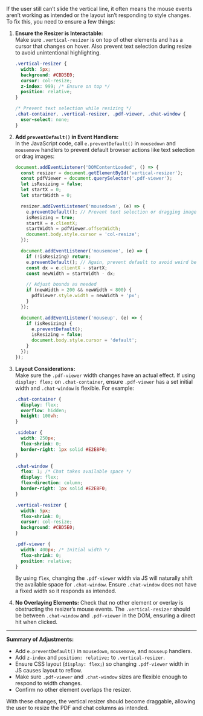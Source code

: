 If the user still can’t slide the vertical line, it often means the mouse events aren’t working as intended or the layout isn’t responding to style changes. To fix this, you need to ensure a few things:

1. **Ensure the Resizer is Interactable:**  
   Make sure `.vertical-resizer` is on top of other elements and has a cursor that changes on hover. Also prevent text selection during resize to avoid unintentional highlighting.

   ```css
   .vertical-resizer {
     width: 5px;
     background: #CBD5E0;
     cursor: col-resize;
     z-index: 999; /* Ensure on top */
     position: relative;
   }
   
   /* Prevent text selection while resizing */
   .chat-container, .vertical-resizer, .pdf-viewer, .chat-window {
     user-select: none;
   }
   ```

2. **Add `preventDefault()` in Event Handlers:**  
   In the JavaScript code, call `e.preventDefault()` in `mousedown` and `mousemove` handlers to prevent default browser actions like text selection or drag images:

   ```javascript
   document.addEventListener('DOMContentLoaded', () => {
     const resizer = document.getElementById('vertical-resizer');
     const pdfViewer = document.querySelector('.pdf-viewer');
     let isResizing = false;
     let startX = 0;
     let startWidth = 0;

     resizer.addEventListener('mousedown', (e) => {
       e.preventDefault(); // Prevent text selection or dragging images
       isResizing = true;
       startX = e.clientX;
       startWidth = pdfViewer.offsetWidth;
       document.body.style.cursor = 'col-resize';
     });

     document.addEventListener('mousemove', (e) => {
       if (!isResizing) return;
       e.preventDefault(); // Again, prevent default to avoid weird behavior
       const dx = e.clientX - startX;
       const newWidth = startWidth - dx;

       // Adjust bounds as needed
       if (newWidth > 200 && newWidth < 800) {
         pdfViewer.style.width = newWidth + 'px';
       }
     });

     document.addEventListener('mouseup', (e) => {
       if (isResizing) {
         e.preventDefault();
         isResizing = false;
         document.body.style.cursor = 'default';
       }
     });
   });
   ```

3. **Layout Considerations:**  
   Make sure the `.pdf-viewer` width changes have an actual effect. If using `display: flex;` on `.chat-container`, ensure `.pdf-viewer` has a set initial width and `.chat-window` is flexible. For example:

   ```css
   .chat-container {
     display: flex;
     overflow: hidden;
     height: 100vh;
   }

   .sidebar {
     width: 250px;
     flex-shrink: 0;
     border-right: 1px solid #E2E8F0;
   }

   .chat-window {
     flex: 1; /* Chat takes available space */
     display: flex;
     flex-direction: column;
     border-right: 1px solid #E2E8F0;
   }

   .vertical-resizer {
     width: 5px;
     flex-shrink: 0;
     cursor: col-resize;
     background: #CBD5E0;
   }

   .pdf-viewer {
     width: 400px; /* Initial width */
     flex-shrink: 0;
     position: relative;
   }
   ```

   By using `flex`, changing the `.pdf-viewer` width via JS will naturally shift the available space for `.chat-window`. Ensure `.chat-window` does not have a fixed width so it responds as intended.

4. **No Overlaying Elements:**
   Check that no other element or overlay is obstructing the resizer’s mouse events. The `.vertical-resizer` should be between `.chat-window` and `.pdf-viewer` in the DOM, ensuring a direct hit when clicked.

---

**Summary of Adjustments:**

- Add `e.preventDefault()` in `mousedown`, `mousemove`, and `mouseup` handlers.
- Add `z-index` and `position: relative;` to `.vertical-resizer`.
- Ensure CSS layout (`display: flex;`) so changing `.pdf-viewer` width in JS causes layout to reflow.
- Make sure `.pdf-viewer` and `.chat-window` sizes are flexible enough to respond to width changes.
- Confirm no other element overlaps the resizer.

With these changes, the vertical resizer should become draggable, allowing the user to resize the PDF and chat columns as intended.